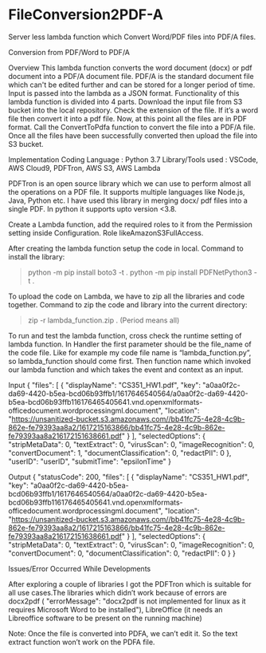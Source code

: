 # FileConversion2PDF-A
Server less lambda function which Convert Word/PDF files into PDF/A files.

Conversion from PDF/Word to PDF/A

Overview
This lambda function converts the word document (docx) or pdf document into a PDF/A document file. PDF/A is the standard document file which can't be edited further and can be stored for a longer period of time. Input is passed into the lambda as a JSON format. Functionality of this lambda function is divided into 4 parts.
Download the input file from S3 bucket into the local repository. 
Check the extension of the file. If it’s a word file then convert it into a pdf file.
Now, at this point all the files are in PDF format. Call the ConvertToPdfa function to convert the file into a  PDF/A file.
Once all the files have been successfully converted then upload the file into S3 bucket.


Implementation
Coding Language  : Python 3.7
Library/Tools used : VSCode, AWS Cloud9, PDFTron, AWS S3, AWS Lambda

PDFTron is an open source library which we can use to perform almost all the operations on a PDF file. It supports multiple languages like Node.js, Java, Python etc. I have used this library in merging docx/ pdf files into a single PDF.
In python it supports upto version <3.8.

Create a Lambda function, add the required roles to it from the Permission setting inside Configuration. Role likeAmazonS3FullAccess. 


After creating the lambda function setup the code in local.
Command to install the library: 
> python -m pip install boto3 -t .
> python -m pip install PDFNetPython3 -t .

To upload the code on Lambda, we have to zip all the libraries and code together. 
Command to zip the code and library into the current directory: 
> zip -r lambda_function.zip .
(Period means all)

To run and test the lambda function, cross check the runtime setting of lambda function.
In Handler the first parameter should be the file_name of the code file. Like for example my code file name is “lambda_function.py”, so lambda_function should come first. Then function name which invoked our lambda function and which takes the event and context as an input.


Input
{
  "files": [
    {
      "displayName": "CS351_HW1.pdf",
      "key": "a0aa0f2c-da69-4420-b5ea-bcd06b93ffb1/1617646540564/a0aa0f2c-da69-4420-b5ea-bcd06b93ffb116176465405641.vnd.openxmlformats-officedocument.wordprocessingml.document",
      "location": "https://unsanitized-bucket.s3.amazonaws.com//bb41fc75-4e28-4c9b-862e-fe79393aa8a2/1617215163866/bb41fc75-4e28-4c9b-862e-fe79393aa8a216172151638661.pdf"
    }
  ],
  "selectedOptions": {
    "stripMetaData": 0,
    "textExtract": 0,
    "virusScan": 0,
    "imageRecognition": 0,
    "convertDocument": 1,
    "documentClassification": 0,
    "redactPII": 0
  },
  "userID": "userID",
  "submitTime": "epsilonTime"
}



Output
{
  "statusCode": 200,
  "files": [
    {
      "displayName": "CS351_HW1.pdf",
      "key": "a0aa0f2c-da69-4420-b5ea-bcd06b93ffb1/1617646540564/a0aa0f2c-da69-4420-b5ea-bcd06b93ffb116176465405641.vnd.openxmlformats-officedocument.wordprocessingml.document",
      "location": "https://unsanitized-bucket.s3.amazonaws.com//bb41fc75-4e28-4c9b-862e-fe79393aa8a2/1617215163866/bb41fc75-4e28-4c9b-862e-fe79393aa8a216172151638661.pdf"
    }
  ],
  "selectedOptions": {
    "stripMetaData": 0,
    "textExtract": 0,
    "virusScan": 0,
    "imageRecognition": 0,
    "convertDocument": 0,
    "documentClassification": 0,
    "redactPII": 0
  }
}


Issues/Error Occurred While Developments
 
 After exploring a couple of libraries I got the PDFTron which is suitable for all use cases.The libraries which didn’t work because of errors are docx2pdf ( "errorMessage": "docx2pdf is not implemented for linux as it requires Microsoft Word to be installed"), LibreOffice (it needs an Libreoffice software to be present on the running machine)

Note: Once the file is converted into PDFA, we can’t edit it.  So the text extract function won’t work on the PDFA file.

